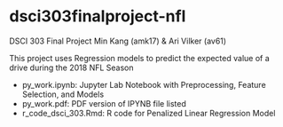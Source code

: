 # dsci303finalproject-nfl

DSCI 303 Final Project
Min Kang (amk17) & Ari Vilker (av61)

This project uses Regression models to predict the expected value of a drive during the 2018 NFL Season

- py_work.ipynb: Jupyter Lab Notebook with Preprocessing, Feature Selection, and Models
- py_work.pdf: PDF version of IPYNB file listed
- r_code_dsci_303.Rmd: R code for Penalized Linear Regression Model
